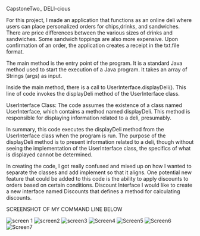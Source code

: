 CapstoneTwo_ DELI-cious

For this project, I made an application that functions as an online deli where users can place personalized orders for chips,drinks, and sandwiches.
There are price differences between the various sizes of drinks and sandwiches. Some sandwich toppings are also more expensive. Upon confirmation of an order, 
the application creates a receipt in the txt.file format. 

The main method is the entry point of the program. It is a standard Java method used to start the execution of a Java program. It takes an array of Strings (args) as input.

 Inside the main method, there is a call to UserInterface.displayDeli(). This line of code invokes the displayDeli method of the UserInterface class.

UserInterface Class: The code assumes the existence of a class named UserInterface, which contains a method named displayDeli. This method is responsible for displaying information related to a deli, presumably.

In summary, this code executes the displayDeli method from the UserInterface class when the program is run. The purpose of the displayDeli method is to present information related to a deli, though without seeing the implementation of the UserInterface class, the specifics of what is displayed cannot be determined.

In creating the code, I got really confused and mixed up on how I wanted to separate the classes and add implement so that it aligns. 
One potential new feature that could be added to this code is the ability to apply discounts to orders based on certain conditions.
Discount Interface I would like to create a new interface named Discounts that defines a method for calculating discounts.





SCREENSHOT OF MY COMMAND LINE BELOW



![screen 1](https://github.com/JBueno3/CapstoneTwo_Deli/assets/166542802/f177aad7-65e3-41b2-85ea-6c61c56858f6)
![screen2](https://github.com/JBueno3/CapstoneTwo_Deli/assets/166542802/8666ea01-1aea-47f4-9b75-06918c9ff426)
![screen3](https://github.com/JBueno3/CapstoneTwo_Deli/assets/166542802/58e45cc8-50d1-43b7-9e5c-015c79762905)
![Screen4](https://github.com/JBueno3/CapstoneTwo_Deli/assets/166542802/5eab2fe7-c623-4662-8fe9-df3face35fba)
![Screen5](https://github.com/JBueno3/CapstoneTwo_Deli/assets/166542802/6875ebc7-ff18-4ca5-97ff-b0cde93b326a)
![Screen6](https://github.com/JBueno3/CapstoneTwo_Deli/assets/166542802/f11c5180-210f-44da-9995-0590045f56e4)
![Screen7](https://github.com/JBueno3/CapstoneTwo_Deli/assets/166542802/ce1088f6-ce04-4d62-9b20-7d301272940a)

